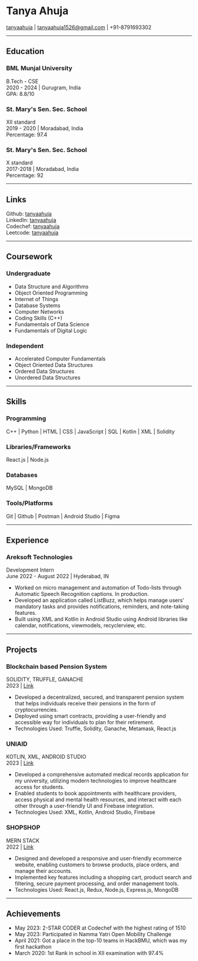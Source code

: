 
# Tanya Ahuja
[tanyaahuja](https://tanya401.github.io/) | [tanyaahuja1526@gmail.com](mailto:tanyaahuja1526@gmail.com) | +91-8791693302

---

## Education
### BML Munjal University
B.Tech - CSE  
2020 - 2024 | Gurugram, India  
GPA: 8.8/10

### St. Mary's Sen. Sec. School
XII standard  
2019 - 2020 | Moradabad, India  
Percentage: 97.4

### St. Mary's Sen. Sec. School
X standard  
2017-2018 | Moradabad, India  
Percentage: 92

---

## Links
Github: [tanyaahuja](https://github.com/Tanya401)  
LinkedIn: [tanyaahuja](https://www.linkedin.com/in/tanya-ahuja-813051203/)  
Codechef: [tanyaahuja](https://www.codechef.com/users/tanya_1526)  
Leetcode: [tanyaahuja](https://leetcode.com/Tanya_Ahuja/)

---

## Coursework
### Undergraduate
- Data Structure and Algorithms
- Object Oriented Programming
- Internet of Things
- Database Systems
- Computer Networks
- Coding Skills (C++)
- Fundamentals of Data Science
- Fundamentals of Digital Logic

### Independent
- Accelerated Computer Fundamentals
- Object Oriented Data Structures
- Ordered Data Structures
- Unordered Data Structures

---

## Skills
### Programming
C++ | Python | HTML | CSS | JavaScript | SQL | Kotlin | XML | Solidity

### Libraries/Frameworks
React.js | Node.js

### Databases
MySQL | MongoDB

### Tools/Platforms
Git | Github | Postman | Android Studio | Figma

---

## Experience
### Areksoft Technologies
Development Intern  
June 2022 - August 2022 | Hyderabad, IN

- Worked on micro management and automation of Todo-lists through Automatic Speech Recognition captions. In production.
- Developed an application called ListBuzz, which helps manage users' mandatory tasks and provides notifications, reminders, and note-taking features.
- Built using XML and Kotlin in Android Studio using Android libraries like calendar, notifications, viewmodels, recyclerview, etc.

---

## Projects
### Blockchain based Pension System
SOLIDITY, TRUFFLE, GANACHE  
2023 | [Link](https://github.com/Tanya401/PensionBlock_Blockchain)

- Developed a decentralized, secured, and transparent pension system that helps individuals receive their pensions in the form of cryptocurrencies.
- Deployed using smart contracts, providing a user-friendly and accessible way for individuals to plan for their retirement.
- Technologies Used: Truffle, Solidity, Ganache, Metamask, React.js

### UNIAID
KOTLIN, XML, ANDROID STUDIO  
2023 | [Link](https://github.com/Tanya401/UniAid)

- Developed a comprehensive automated medical records application for my university, utilizing modern technologies to improve healthcare access for students.
- Enabled students to book appointments with healthcare providers, access physical and mental health resources, and interact with each other through a user-friendly UI and Firebase integration.
- Technologies Used: XML, Kotlin, Android Studio, Firebase

### SHOPSHOP
MERN STACK  
2022 | [Link](https://github.com/Tanya401/Shopshop)

- Designed and developed a responsive and user-friendly ecommerce website, enabling customers to browse products, place orders, and manage their accounts.
- Implemented key features including a shopping cart, product search and filtering, secure payment processing, and order management tools.
- Technologies Used: React.js, Redux, Node.js, Express.js, MongoDB

---

## Achievements
- May 2023: 2-STAR CODER at Codechef with the highest rating of 1510
- May 2023: Participated in Namma Yatri Open Mobility Challenge
- April 2021: Got a place in the top-10 teams in HackBMU, which was my first hackathon
- March 2020: 1st Rank in school in XII examination with 97.4%


